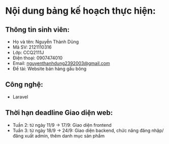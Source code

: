 # Nội dung bảng kế hoạch thực hiện:
## Thông tin sinh viên:
- Họ và tên: Nguyễn Thành Dũng
- Mã SV: 2121110316
- Lớp: CCQ2111J
- Điện thoại: 0907474010
- Email: nguyenthanhdung2392003@gmail.com
- Đề tài: Website bán hàng gấu bông
## Công nghệ:
- Laravel
## Thời hạn deadline Giao diện web:
- Tuần 2: từ ngày 11/9 -> 17/9: Giao diện frontend
- Tuần 3: từ ngày 18/9 -> 24/9: Giao diện backend, chức năng đăng nhập/ đăng xuất admin, thêm danh mục sản phẩm
